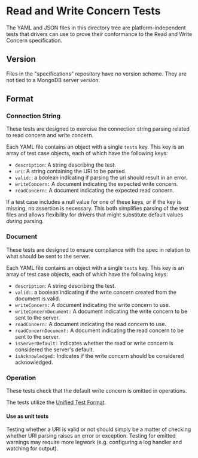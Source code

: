 # Read and Write Concern Tests

The YAML and JSON files in this directory tree are platform-independent tests that drivers can use to prove their
conformance to the Read and Write Concern specification.

## Version

Files in the "specifications" repository have no version scheme. They are not tied to a MongoDB server version.

## Format

### Connection String

These tests are designed to exercise the connection string parsing related to read concern and write concern.

Each YAML file contains an object with a single `tests` key. This key is an array of test case objects, each of which
have the following keys:

- `description`: A string describing the test.
- `uri`: A string containing the URI to be parsed.
- `valid:`: a boolean indicating if parsing the uri should result in an error.
- `writeConcern:` A document indicating the expected write concern.
- `readConcern:` A document indicating the expected read concern.

If a test case includes a null value for one of these keys, or if the key is missing, no assertion is necessary. This
both simplifies parsing of the test files and allows flexibility for drivers that might substitute default values
*during* parsing.

### Document

These tests are designed to ensure compliance with the spec in relation to what should be sent to the server.

Each YAML file contains an object with a single `tests` key. This key is an array of test case objects, each of which
have the following keys:

- `description`: A string describing the test.
- `valid:`: a boolean indicating if the write concern created from the document is valid.
- `writeConcern:` A document indicating the write concern to use.
- `writeConcernDocument:` A document indicating the write concern to be sent to the server.
- `readConcern:` A document indicating the read concern to use.
- `readConcernDocument:` A document indicating the read concern to be sent to the server.
- `isServerDefault:` Indicates whether the read or write concern is considered the server's default.
- `isAcknowledged:` Indicates if the write concern should be considered acknowledged.

### Operation

These tests check that the default write concern is omitted in operations.

The tests utilize the [Unified Test Format](../../unified-test-format/unified-test-format.md).

#### Use as unit tests

Testing whether a URI is valid or not should simply be a matter of checking whether URI parsing raises an error or
exception. Testing for emitted warnings may require more legwork (e.g. configuring a log handler and watching for
output).
